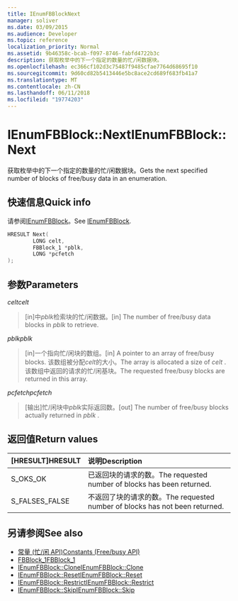 ```yaml
---
title: IEnumFBBlockNext
manager: soliver
ms.date: 03/09/2015
ms.audience: Developer
ms.topic: reference
localization_priority: Normal
ms.assetid: 9b46358c-bcab-f097-8746-fabfd4722b3c
description: 获取枚举中的下一个指定的数量的忙/闲数据块。
ms.openlocfilehash: ec366cf102d3c75487f9485cfae7764d68695f10
ms.sourcegitcommit: 9d60cd82b5413446e5bc8ace2cd689f683fb41a7
ms.translationtype: MT
ms.contentlocale: zh-CN
ms.lasthandoff: 06/11/2018
ms.locfileid: "19774203"
---
```

# <a name="ienumfbblocknext"></a><span data-ttu-id="7f9b5-103">IEnumFBBlock::Next</span><span class="sxs-lookup"><span data-stu-id="7f9b5-103">IEnumFBBlock::Next</span></span>

<span data-ttu-id="7f9b5-104">获取枚举中的下一个指定的数量的忙/闲数据块。</span><span class="sxs-lookup"><span data-stu-id="7f9b5-104">Gets the next specified number of blocks of free/busy data in an enumeration.</span></span>
  
## <a name="quick-info"></a><span data-ttu-id="7f9b5-105">快速信息</span><span class="sxs-lookup"><span data-stu-id="7f9b5-105">Quick info</span></span>

<span data-ttu-id="7f9b5-106">请参阅[IEnumFBBlock](ienumfbblock.md)。</span><span class="sxs-lookup"><span data-stu-id="7f9b5-106">See [IEnumFBBlock](ienumfbblock.md).</span></span>
  
```cpp
HRESULT Next(  
        LONG celt,
        FBBlock_1 *pblk,
        LONG *pcfetch
);
```

## <a name="parameters"></a><span data-ttu-id="7f9b5-107">参数</span><span class="sxs-lookup"><span data-stu-id="7f9b5-107">Parameters</span></span>

<span data-ttu-id="7f9b5-108">_celt_</span><span class="sxs-lookup"><span data-stu-id="7f9b5-108">_celt_</span></span>
  
> <span data-ttu-id="7f9b5-109">[in]中*pblk*检索块的忙/闲数据。</span><span class="sxs-lookup"><span data-stu-id="7f9b5-109">[in] The number of free/busy data blocks in  *pblk*  to retrieve.</span></span> 
    
<span data-ttu-id="7f9b5-110">_pblk_</span><span class="sxs-lookup"><span data-stu-id="7f9b5-110">_pblk_</span></span>
  
> <span data-ttu-id="7f9b5-111">[in]一个指向忙/闲块的数组。</span><span class="sxs-lookup"><span data-stu-id="7f9b5-111">[in] A pointer to an array of free/busy blocks.</span></span> <span data-ttu-id="7f9b5-112">该数组被分配*celt*的大小。</span><span class="sxs-lookup"><span data-stu-id="7f9b5-112">The array is allocated a size of  *celt*  .</span></span> <span data-ttu-id="7f9b5-113">该数组中返回的请求的忙/闲基块。</span><span class="sxs-lookup"><span data-stu-id="7f9b5-113">The requested free/busy blocks are returned in this array.</span></span> 
    
<span data-ttu-id="7f9b5-114">_pcfetch_</span><span class="sxs-lookup"><span data-stu-id="7f9b5-114">_pcfetch_</span></span>
  
> <span data-ttu-id="7f9b5-115">[输出]忙/闲块中*pblk*实际返回数。</span><span class="sxs-lookup"><span data-stu-id="7f9b5-115">[out] The number of free/busy blocks actually returned in  *pblk*  .</span></span> 
    
## <a name="return-values"></a><span data-ttu-id="7f9b5-116">返回值</span><span class="sxs-lookup"><span data-stu-id="7f9b5-116">Return values</span></span>

|<span data-ttu-id="7f9b5-117">**[HRESULT]**</span><span class="sxs-lookup"><span data-stu-id="7f9b5-117">**HRESULT**</span></span>|<span data-ttu-id="7f9b5-118">**说明**</span><span class="sxs-lookup"><span data-stu-id="7f9b5-118">**Description**</span></span>|
|:-----|:-----|
|<span data-ttu-id="7f9b5-119">S_OK</span><span class="sxs-lookup"><span data-stu-id="7f9b5-119">S_OK</span></span>  <br/> |<span data-ttu-id="7f9b5-120">已返回块的请求的数。</span><span class="sxs-lookup"><span data-stu-id="7f9b5-120">The requested number of blocks has been returned.</span></span>  <br/> |
|<span data-ttu-id="7f9b5-121">S_FALSE</span><span class="sxs-lookup"><span data-stu-id="7f9b5-121">S_FALSE</span></span>  <br/> |<span data-ttu-id="7f9b5-122">不返回了块的请求的数。</span><span class="sxs-lookup"><span data-stu-id="7f9b5-122">The requested number of blocks has not been returned.</span></span>  <br/> |
   
## <a name="see-also"></a><span data-ttu-id="7f9b5-123">另请参阅</span><span class="sxs-lookup"><span data-stu-id="7f9b5-123">See also</span></span>

- [<span data-ttu-id="7f9b5-124">常量 (忙/闲 API)</span><span class="sxs-lookup"><span data-stu-id="7f9b5-124">Constants (Free/busy API)</span></span>](constants-free-busy-api.md)  
- [<span data-ttu-id="7f9b5-125">FBBlock_1</span><span class="sxs-lookup"><span data-stu-id="7f9b5-125">FBBlock_1</span></span>](fbblock_1.md)  
- [<span data-ttu-id="7f9b5-126">IEnumFBBlock::Clone</span><span class="sxs-lookup"><span data-stu-id="7f9b5-126">IEnumFBBlock::Clone</span></span>](ienumfbblock-clone.md)  
- [<span data-ttu-id="7f9b5-127">IEnumFBBlock::Reset</span><span class="sxs-lookup"><span data-stu-id="7f9b5-127">IEnumFBBlock::Reset</span></span>](ienumfbblock-reset.md)  
- [<span data-ttu-id="7f9b5-128">IEnumFBBlock::Restrict</span><span class="sxs-lookup"><span data-stu-id="7f9b5-128">IEnumFBBlock::Restrict</span></span>](ienumfbblock-restrict.md)  
- [<span data-ttu-id="7f9b5-129">IEnumFBBlock::Skip</span><span class="sxs-lookup"><span data-stu-id="7f9b5-129">IEnumFBBlock::Skip</span></span>](ienumfbblock-skip.md)

